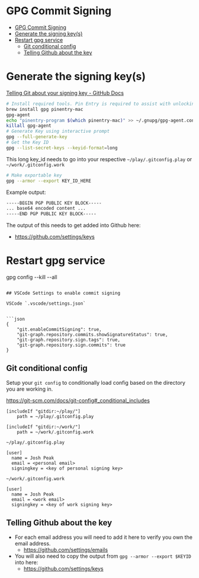 # GPG Commit Signing

<!--TOC-->

- [GPG Commit Signing](#gpg-commit-signing)
- [Generate the signing key(s)](#generate-the-signing-keys)
- [Restart gpg service](#restart-gpg-service)
  - [Git conditional config](#git-conditional-config)
  - [Telling Github about the key](#telling-github-about-the-key)

<!--TOC-->

# Generate the signing key(s)

[Telling Git about your signing key - GitHub Docs](https://docs.github.com/en/authentication/managing-commit-signature-verification/telling-git-about-your-signing-key)

```sh
# Install required tools. Pin Entry is required to assist with unlocking password protected keys.
brew install gpg pinentry-mac
gpg-agent
echo "pinentry-program $(which pinentry-mac)" >> ~/.gnupg/gpg-agent.conf
killall gpg-agent
# Generate Key using interactive prompt
gpg --full-generate-key
# Get the Key ID
gpg --list-secret-keys --keyid-format=long
```

This long key_id needs to go into your respective `~/play/.gitconfig.play` or `~/work/.gitconfig.work`

```sh
# Make exportable key
gpg --armor --export KEY_ID_HERE
````

Example output:

```sh
-----BEGIN PGP PUBLIC KEY BLOCK-----
... base64 encoded content ...
-----END PGP PUBLIC KEY BLOCK-----
```


The output of this needs to get added into Github here:

- https://github.com/settings/keys

# Restart gpg service
gpg config --kill --all 
```

## VSCode Settings to enable commit signing

VSCode `.vscode/settings.json`


```json
{
    "git.enableCommitSigning": true,
    "git-graph.repository.commits.showSignatureStatus": true,
    "git-graph.repository.sign.tags": true,
    "git-graph.repository.sign.commits": true
}
```

## Git conditional config

Setup your `git config` to conditionally load config based on the directory you are working in.

https://git-scm.com/docs/git-config#_conditional_includes

```
[includeIf "gitdir:~/play/"]
	path = ~/play/.gitconfig.play

[includeIf "gitdir:~/work/"]
	path = ~/work/.gitconfig.work
```

`~/play/.gitconfig.play`

```
[user]
  name = Josh Peak
  email = <personal email>
  signingkey = <key of personal signing key>
```



`~/work/.gitconfig.work`

```
[user]
  name = Josh Peak
  email = <work email>
  signingkey = <key of work signing key>
```


## Telling Github about the key

- For each email address you will need to add it here to verify you own the email address.
    - https://github.com/settings/emails
- You will also need to copy the output from `gpg --armor --export $KEYID` into here:
    - https://github.com/settings/keys
